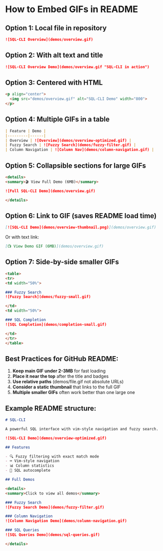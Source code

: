 # How to Embed GIFs in README

## Option 1: Local file in repository
```markdown
![SQL-CLI Overview](demos/overview.gif)
```

## Option 2: With alt text and title
```markdown
![SQL-CLI Overview Demo](demos/overview.gif "SQL-CLI in action")
```

## Option 3: Centered with HTML
```markdown
<p align="center">
  <img src="demos/overview.gif" alt="SQL-CLI Demo" width="800">
</p>
```

## Option 4: Multiple GIFs in a table
```markdown
| Feature | Demo |
|---------|------|
| Overview | ![Overview](demos/overview-optimized.gif) |
| Fuzzy Search | ![Fuzzy Search](demos/fuzzy-filter.gif) |
| Column Navigation | ![Column Nav](demos/column-navigation.gif) |
```

## Option 5: Collapsible sections for large GIFs
```markdown
<details>
<summary>🎬 View Full Demo (6MB)</summary>

![Full SQL-CLI Demo](demos/overview.gif)

</details>
```

## Option 6: Link to GIF (saves README load time)
```markdown
[![SQL-CLI Demo](demos/overview-thumbnail.png)](demos/overview.gif)
```
Or with text link:
```markdown
[📺 View Demo GIF (6MB)](demos/overview.gif)
```

## Option 7: Side-by-side smaller GIFs
```markdown
<table>
<tr>
<td width="50%">

### Fuzzy Search
![Fuzzy Search](demos/fuzzy-small.gif)

</td>
<td width="50%">

### SQL Completion  
![SQL Completion](demos/completion-small.gif)

</td>
</tr>
</table>
```

## Best Practices for GitHub README:

1. **Keep main GIF under 2-3MB** for fast loading
2. **Place it near the top** after the title and badges
3. **Use relative paths** (demos/file.gif not absolute URLs)
4. **Consider a static thumbnail** that links to the full GIF
5. **Multiple smaller GIFs** often work better than one large one

## Example README structure:

```markdown
# SQL-CLI

A powerful SQL interface with vim-style navigation and fuzzy search.

![SQL-CLI Demo](demos/overview-optimized.gif)

## Features

- 🔍 Fuzzy filtering with exact match mode
- ⌨️ Vim-style navigation 
- 📊 Column statistics
- 🔄 SQL autocomplete

## Full Demos

<details>
<summary>Click to view all demos</summary>

### Fuzzy Search
![Fuzzy Search Demo](demos/fuzzy-filter.gif)

### Column Navigation  
![Column Navigation Demo](demos/column-navigation.gif)

### SQL Queries
![SQL Queries Demo](demos/sql-queries.gif)

</details>
```